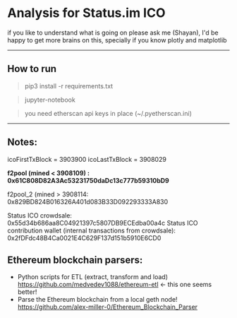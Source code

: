 # Analysis for Status.im ICO

if you like to understand what is going on please ask me (Shayan), I'd be happy to get more brains on this, specially if you know plotly and matplotlib

------

## How to run

> pip3 install -r requirements.txt

> jupyter-notebook

> you need etherscan api keys in place (~/.pyetherscan.ini)


---------------


## Notes:

icoFirstTxBlock = 3903900
icoLastTxBlock =  3908029

**f2pool (mined < 3908109) : 0x61C808D82A3Ac53231750daDc13c777b59310bD9**

f2pool_2 (mined > 3908114: 0x829BD824B016326A401d083B33D092293333A830


Status ICO crowdsale: 0x55d34b686aa8C04921397c5807DB9ECEdba00a4c
Status ICO contribution wallet (internal transactions from crowdsale): 0x2fDFdc48B4Ca0021E4C629F137d151b5910E6CD0



## Ethereum blockchain parsers:
- Python scripts for ETL (extract, transform and load) https://github.com/medvedev1088/ethereum-etl <- this one seems better!
- Parse the Ethereum blockchain from a local geth node!
 https://github.com/alex-miller-0/Ethereum_Blockchain_Parser

